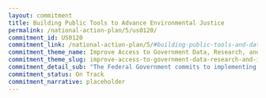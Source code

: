 ```yaml
---
layout: commitment
title: Building Public Tools to Advance Environmental Justice
permalink: /national-action-plan/5/us0120/
commitment_id: US0120
commitment_link: /national-action-plan/5/#building-public-tools-and-data-to-advance-environmental-justice
commitment_theme_name: Improve Access to Government Data, Research, and Information
commitment_theme_slug: improve-access-to-government-data-research-and-information
commitment_detail_sub: "The Federal Government commits to implementing this scorecard as a tool for the public to help hold Federal programs accountable for equitable environmental justice investments. "
commitment_status: On Track
commitment_narrative: placeholder
---
```



